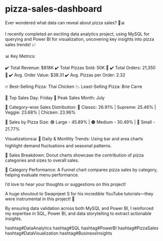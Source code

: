 # pizza-sales-dashboard

Ever wondered what data can reveal about pizza sales? 🍕📊

I recently completed an exciting data analytics project, using MySQL for querying and Power BI for visualization, uncovering key insights into pizza sales trends! 📈

📊 Key Metrics:

✔️ Total Revenue: $818K
✔️ Total Pizzas Sold: 50K 🍕
✔️ Total Orders: 21,350 🛒
✔️ Avg. Order Value: $38.31
✔️ Avg. Pizzas per Order: 2.32

🔥 Best-Selling Pizza: Thai Chicken
📉 Least-Selling Pizza: Brie Carre

📅 Top Sales Day: Friday
🌟 Peak Sales Month: July

🛒 Category-wise Sales Distribution:
🔹 Classic: 26.91% | Supreme: 25.46% | Veggie: 23.68% | Chicken: 23.96%

📏 Sales by Pizza Size:
🟢 Large - 45.89% | 🟠 Medium - 30.49% | 🔵 Small - 21.77%


Visualizations📊
📌 Daily & Monthly Trends: Using bar and area charts highlight demand fluctuations and seasonal patterns.

📌 Sales Breakdown: Donut charts showcase the contribution of pizza categories and sizes to overall sales.

📌 Category Performance: A Funnel chart compares pizza sales by category, helping evaluate menu performance.

I’d love to hear your thoughts or suggestions on this project!

A huge shoutout to Swapnjeet S for his incredible YouTube tutorials—they were instrumental in this project! 🙌

By ensuring data validation across both MySQL and Power BI, I reinforced my expertise in SQL, Power BI, and data storytelling to extract actionable insights.

hashtag#DataAnalytics hashtag#SQL hashtag#PowerBI hashtag#PizzaSales hashtag#DataVisualization hashtag#BusinessInsights



